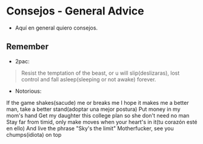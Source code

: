# Consejos - General Advice

* Aquí en general quiero consejos.

## Remember

* 2pac: 

> Resist the temptation of the beast, or u will slip(deslizaras), lost control and fall asleep(sleeping or not awake) forever.

* Notorious: 

If the game shakes(sacude) me or breaks me
I hope it makes me a better man, take a better stand(adoptar una mejor postura)
Put money in my mom's hand
Get my daughter this college plan so she don't need no man
Stay far from timid, only make moves when your heart's in it(tu corazón esté en ello)
And live the phrase "Sky's the limit"
Motherfucker, see you chumps(idiota) on top
